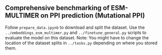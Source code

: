 ## Comprehensive benchmarking of ESM-MULTIMER on PPI prediction (Mutational PPI)

Follow `prepare_data.ipynb` to download and split the dataset. Use the `../embeddings_esm_multimer.py` and `../finetune_general.py` scripts to evaluate the model on this dataset. Note: You might have to change the location of the dataset splits in `../tasks.py` depending on where you stored them. 